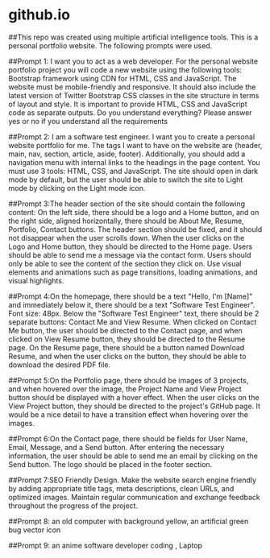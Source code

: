 # github.io
##This repo was created using multiple artificial intelligence tools. This is a personal portfolio website. The following prompts were used.

##Prompt 1: I want you to act as a web developer. For the personal website portfolio project you will code a new website using the following tools: Bootstrap framework using CDN for HTML, CSS and JavaScript. The website must be mobile-friendly and responsive. It should also include the latest version of Twitter Bootstrap CSS classes in the site structure in terms of layout and style. It is important to provide HTML, CSS and JavaScript code as separate outputs. Do you understand everything? Please answer yes or no if you understand all the requirements

##Prompt 2: I am a software test engineer. I want you to create a personal website portfolio for me. The tags I want to have on the website are (header, main, nav, section, article, aside, footer). Additionally, you should add a navigation menu with internal links to the headings in the page content. You must use 3 tools: HTML, CSS, and JavaScript. The site should open in dark mode by default, but the user should be able to switch the site to Light mode by clicking on the Light mode icon.

##Prompt 3:The header section of the site should contain the following content: On the left side, there should be a logo and a Home button, and on the right side, aligned horizontally, there should be About Me, Resume, Portfolio, Contact buttons. The header section should be fixed, and it should not disappear when the user scrolls down. When the user clicks on the Logo and Home button, they should be directed to the Home page. Users should be able to send me a message via the contact form. Users should only be able to see the content of the section they click on. Use visual elements and animations such as page transitions, loading animations, and visual highlights.

##Prompt 4:On the homepage, there should be a text "Hello, I'm [Name]" and immediately below it, there should be a text "Software Test Engineer". Font size: 48px. Below the "Software Test Engineer" text, there should be 2 separate buttons: Contact Me and View Resume. When clicked on Contact Me button, the user should be directed to the Contact page, and when clicked on View Resume button, they should be directed to the Resume page. On the Resume page, there should be a button named Download Resume, and when the user clicks on the button, they should be able to download the desired PDF file.

##Prompt 5:On the Portfolio page, there should be images of 3 projects, and when hovered over the image, the Project Name and View Project button should be displayed with a hover effect. When the user clicks on the View Project button, they should be directed to the project's GitHub page. It would be a nice detail to have a transition effect when hovering over the images.

##Prompt 6:On the Contact page, there should be fields for User Name, Email, Message, and a Send button. After entering the necessary information, the user should be able to send me an email by clicking on the Send button. The logo should be placed in the footer section.

##Prompt 7:SEO Friendly Design. Make the website search engine friendly by adding appropriate title tags, meta descriptions, clean URLs, and optimized images. Maintain regular communication and exchange feedback throughout the progress of the project.


##Prompt 8: an old computer with background yellow, an artificial green bug vector icon

##Prompt 9: an anime software developer coding , Laptop

